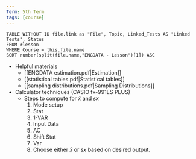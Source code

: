 ```yaml
---
Term: 5th Term
tags: [course]
---
```


```dataview
TABLE WITHOUT ID file.link as "File", Topic, Linked_Tests AS "Linked Tests", Status
FROM #lesson 
WHERE Course = this.file.name
SORT number(split(file.name,"ENGDATA - Lesson")[1]) ASC
```

- Helpful materials
	- [[ENGDATA estimation.pdf|Estimation]]
	- [[statistical tables.pdf|Statistical tables]]
	- [[sampling distributions.pdf|Sampling Distributions]]
- Calculator techniques (CASIO fx-991ES PLUS)
	- Steps to compute for $\bar{x}$ and $sx$
		1. Mode setup
		2. Stat
		3. 1-VAR
		4. Input Data
		5. AC
		6. Shift Stat
		7. Var
		8. Choose either $\bar{x}$ or $sx$ based on desired output.
